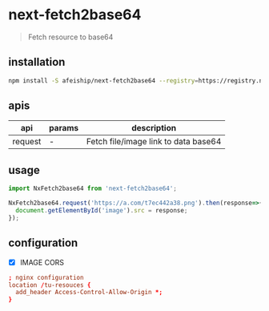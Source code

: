 # next-fetch2base64
> Fetch resource to base64

## installation
```bash
npm install -S afeiship/next-fetch2base64 --registry=https://registry.npm.taobao.org
```

## apis
| api     | params | description                          |
| ------- | ------ | ------------------------------------ |
| request | -      | Fetch file/image link to data base64 |

## usage
```js
import NxFetch2base64 from 'next-fetch2base64';

NxFetch2base64.request('https://a.com/t7ec442a38.png').then(response=>{
  document.getElementById('image').src = response;
});
```

## configuration
- [x] IMAGE CORS

```conf
; nginx configuration
location /tu-resouces {
  add_header Access-Control-Allow-Origin *;
}
```
